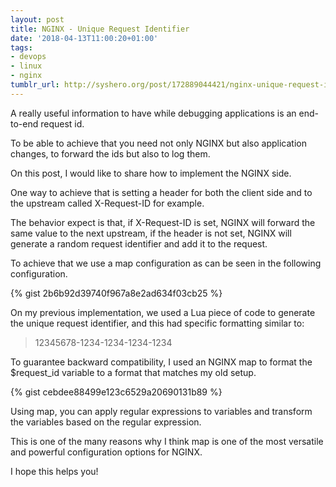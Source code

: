 ```yaml
---
layout: post
title: NGINX - Unique Request Identifier
date: '2018-04-13T11:00:20+01:00'
tags:
- devops
- linux
- nginx
tumblr_url: http://syshero.org/post/172889044421/nginx-unique-request-identifier
---
```

A really useful information to have while debugging applications is an end-to-end request id.

To be able to achieve that you need not only NGINX but also application changes, to forward the ids but also to log them.

On this post, I would like to share how to implement the NGINX side.

One way to achieve that is setting a header for both the client side and to the upstream called X-Request-ID for example.

The behavior expect is that, if X-Request-ID is set, NGINX will forward the same value to the next upstream, if the header is not set, NGINX will generate a random request identifier and add it to the request.

To achieve that we use a map configuration as can be seen in the following configuration.

{% gist 2b6b92d39740f967a8e2ad634f03cb25 %}

On my previous implementation, we used a Lua piece of code to generate the unique request identifier, and this had specific formatting similar to:

> 12345678-1234-1234-1234-1234

To guarantee backward compatibility, I used an NGINX map to format the $request_id variable to a format that matches my old setup.

{% gist cebdee88499e123c6529a20690131b89 %}

Using map, you can apply regular expressions to variables and transform the variables based on the regular expression.

This is one of the many reasons why I think map is one of the most versatile and powerful configuration options for NGINX.

I hope this helps you!
